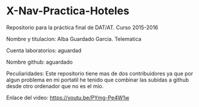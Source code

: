 # X-Nav-Practica-Hoteles
Repositorio para la práctica final de DAT/AT. Curso 2015-2016

Nombre y titulacion: Alba Guardado Garcia. Telematica

Cuenta laboratorios: aguardad

Nombre github: aguardado

Peculiaridades: Este repositorio tiene mas de dos contribuidores ya que por algun problema en mi portatil he tenido que combinar las subidas a github desde otro ordenador que no es el mio.

Enlace del video: https://youtu.be/PYmg-Pe4W1w
